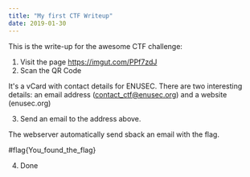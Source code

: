 ```yaml
---
title: "My first CTF Writeup"
date: 2019-01-30
---
```


This is the write-up for the awesome CTF challenge:

1. Visit the page https://imgut.com/PPf7zdJ
2. Scan the QR Code

It's a vCard with contact details for ENUSEC.
There are two interesting details: an email address (contact_ctf@enusec.org) and a website (enusec.org)

3. Send an email to the address above.

The webserver automatically send sback an email with the flag.

#flag{You_found_the_flag}

4. Done
